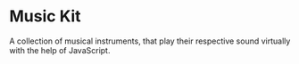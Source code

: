 # Music Kit
 A collection of musical instruments, that play their respective sound virtually with the help of JavaScript.
